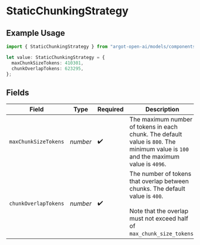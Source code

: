 # StaticChunkingStrategy

## Example Usage

```typescript
import { StaticChunkingStrategy } from "argot-open-ai/models/components";

let value: StaticChunkingStrategy = {
  maxChunkSizeTokens: 410301,
  chunkOverlapTokens: 623295,
};
```

## Fields

| Field                                                                                                                                                  | Type                                                                                                                                                   | Required                                                                                                                                               | Description                                                                                                                                            |
| ------------------------------------------------------------------------------------------------------------------------------------------------------ | ------------------------------------------------------------------------------------------------------------------------------------------------------ | ------------------------------------------------------------------------------------------------------------------------------------------------------ | ------------------------------------------------------------------------------------------------------------------------------------------------------ |
| `maxChunkSizeTokens`                                                                                                                                   | *number*                                                                                                                                               | :heavy_check_mark:                                                                                                                                     | The maximum number of tokens in each chunk. The default value is `800`. The minimum value is `100` and the maximum value is `4096`.                    |
| `chunkOverlapTokens`                                                                                                                                   | *number*                                                                                                                                               | :heavy_check_mark:                                                                                                                                     | The number of tokens that overlap between chunks. The default value is `400`.<br/><br/>Note that the overlap must not exceed half of `max_chunk_size_tokens`.<br/> |